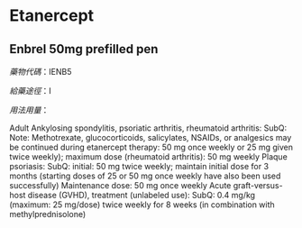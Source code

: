 # Etanercept

## Enbrel 50mg prefilled pen

*藥物代碼*：IENB5

*給藥途徑*：I

*用法用量*：

Adult 
Ankylosing spondylitis, psoriatic arthritis, rheumatoid arthritis: SubQ: Note: Methotrexate, glucocorticoids, salicylates, NSAIDs, or analgesics may be continued during etanercept therapy: 50 mg once weekly or 25 mg given twice weekly); maximum dose (rheumatoid arthritis): 50 mg weekly
Plaque psoriasis: SubQ: initial: 50 mg twice weekly; maintain initial dose for 3 months (starting doses of 25 or 50 mg once weekly have also been used successfully) Maintenance dose: 50 mg once weekly 
Acute graft-versus-host disease (GVHD), treatment (unlabeled use): SubQ: 0.4 mg/kg (maximum: 25 mg/dose) twice weekly for 8 weeks (in combination with methylprednisolone)

